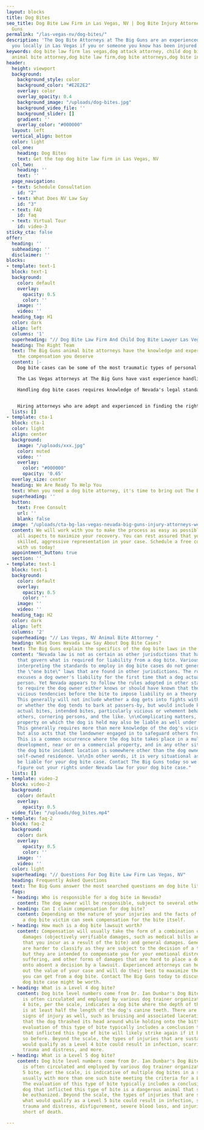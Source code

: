 ```yaml
---
layout: blocks
title: Dog Bites
seo_title: Dog Bite Law Firm in Las Vegas, NV | Dog Bite Injury Attorneys | The Big
  Guns
permalink: "/las-vegas-nv/dog-bites/"
description: 'The Dog Bite Attorneys at The Big Guns are an experienced firm helping
  you locally in Las Vegas if you or someone you know has been injured by a dog bite. '
keywords: dog bite law firm las vegas,dog attack attorney, child dog bite lawyer,
  animal bite attorney,dog bite law firm,dog bite attorneys,dog bite injury attorney
header:
  height: viewport
  background:
    background_style: color
    background_color: "#E2E2E2"
    overlay: color
    overlay_opacity: 0.4
    background_image: "/uploads/dog-bites.jpg"
    background_video_file: ''
    background_slider: []
    gradient: ''
    overlay_color: "#000000"
  layout: left
  vertical_align: bottom
  color: light
  col_one:
    heading: Dog Bites
    text: Get the top dog bite law firm in Las Vegas, NV
  col_two:
    heading: ''
    text: ''
  page_navigation:
  - text: Schedule Consultation
    id: "2"
  - text: What Does NV Law Say
    id: "3"
  - text: FAQ
    id: faq
  - text: Virtual Tour
    id: video-3
sticky_cta: false
offer:
  heading: ''
  subheading: ''
  disclaimer: ''
blocks:
- template: text-1
  block: text-1
  background:
    color: default
    overlay:
      opacity: 0.5
      color: ''
    image: ''
    video: ''
  heading_tag: H1
  color: dark
  align: left
  columns: '1'
  superheading: "// Dog Bite Law Firm And Child Dog Bite Lawyer Las Vegas"
  heading: The Right Team
  text: The Big Guns animal bite attorneys have the knowledge and experience to get
    the compensation you deserve
  content: |-
    Dog bite cases can be some of the most traumatic types of personal injury claims. The injuries are usually fraught with scarring, are likely to get severely infected, and invariably turn much more heavily on questions of who is at fault than one might expect. Coupled with the emotional nature of the incident on both sides of such claims makes for an often protracted, hard-fought claim.

    The Las Vegas attorneys at The Big Guns have vast experience handling dog bite cases in Clark County. We have thoroughly researched the specific state laws governing liability, in conjunction with the different city ordinances governing the same. We know the proper discovery to pursue to lay the groundwork for proving liability for your case.

    Handling dog bite cases requires knowledge of Nevada's legal standard for liability, analysis of differing landowner liability for the same, evaluation of the types of injuries inflicted by the dog, the ability to value the claim correctly, and the skill to litigate and try the matter as needed before a jury. The attorneys at The Big Guns check every one of these boxes, having litigated dog bite cases in this jurisdiction and others. We keep up with developments in Nevada dog bite law and can quickly evaluate whether you have a good case based on the facts of your unique claim. We can properly assess the claim value, both for purposes of settlement and for the value if the matter had to go before a jury to verdict. And if the case does need to go to trial, you can rest assured that the attorneys you worked with on the file will be the ones standing by you in court, arguing to the jury why you should get the reward you deserve.


    Hiring attorneys who are adept and experienced in finding the right experts and know all forms of damages to seek is vital to ensure you get what you deserve. Coupled with experience in arguing these matters both in court and at trial, the attorneys at The Big Guns can maximize the value of your case. 
  lists: []
- template: cta-1
  block: cta-1
  color: light
  align: center
  background:
    image: "/uploads/xxx.jpg"
    color: muted
    video: ''
    overlay:
      color: "#000000"
      opacity: '0.65'
  overlay_size: center
  heading: We Are Ready To Help You
  text: When you need a dog bite attorney, it's time to bring out The Big Guns
  superheading: ''
  button:
    text: Free Consult
    url: ''
    blank: false
  image: "/uploads/cta-bg-las-vegas-nevada-big-guns-injury-attorneys-we-care.jpg"
  content: We will work with you to make the process as easy as possible, managing
    all aspects to maximize your recovery. You can rest assured that you will receive
    skilled, aggressive representation in your case. Schedule a free consultation
    with us today!
  appointment_button: true
  section: ''
- template: text-1
  block: text-1
  background:
    color: default
    overlay:
      opacity: 0.5
      color: ''
    image: ''
    video: ''
  heading_tag: H2
  color: dark
  align: left
  columns: '2'
  superheading: "// Las Vegas, NV Animal Bite Attorney "
  heading: What Does Nevada Law Say About Dog Bite Cases?
  text: The Big Guns explain the specifics of the dog bite laws in the state of Nevada
  content: "Nevada law is not as certain as other jurisdictions that have statutes
    that govern what is required for liability from a dog bite. Various Nevada cases
    interpreting the standards to employ in dog bite cases do not generally afford
    the \"one bite\" laws that are found in other jurisdictions. The rule generally
    excuses a dog owner's liability for the first time that a dog actually bites a
    person. Yet Nevada appears to follow the rules adopted in other states that tend
    to require the dog owner either knows or should have known that their dog had
    vicious tendencies before the bite to impose liability on a theory of negligence.
    This generally will not include whether a dog gets into fights with other dogs
    or whether the dog tends to bark at passers-by, but would include knowledge of
    actual bites, intended bites, particularly vicious or vehement behavior toward
    others, cornering persons, and the like. \n\nComplicating matters, the owner of
    property on which the dog is held may also be liable as well under certain circumstances.
    This generally requires more than mere knowledge of the dog's vicious tendencies,
    but also acts that the landowner engaged in to safeguard others from the dog.
    This is a common occurrence where the dog bite takes place in a multifamily residential
    development, near or on a commercial property, and in any other situation where
    the dog bite incident location is somewhere other than the dog owner's personal,
    self-owned residence. \n\nIn other words, it is very situational as to who might
    be liable for your dog bite case. Contact The Big Guns today so we can help you
    figure out your rights under Nevada law for your dog bite case."
  lists: []
- template: video-2
  block: video-2
  background:
    color: default
    overlay:
      opacity: 0.5
  video_file: "/uploads/dog_bites.mp4"
- template: faq-2
  block: faq-2
  background:
    color: dark
    overlay:
      opacity: 0.5
      color: ''
    image: ''
    video: ''
  color: light
  superheading: "// Questions For Dog Bite Law Firm Las Vegas, NV"
  heading: Frequently Asked Questions
  text: The Big Guns answer the most searched questions on dog bite litigation
  faqs:
  - heading: Who is responsible for a dog bite in Nevada?
    content: The dog owner will be responsible, subject to several other factors.
  - heading: Can I claim compensation for dog bite?
    content: Depending on the nature of your injuries and the facts of the incident,
      a dog bite victim can seek compensation for the bite itself.
  - heading: How much is a dog bite lawsuit worth?
    content: Compensation will usually take the form of a combination of both special
      damages (objectively verifiable damages, such as medical bills and expenses
      that you incur as a result of the bite) and general damages. General damages
      are harder to classify as they are subject to the decision of a trier of fact,
      but they are intended to compensate you for your emotional distress, pain and
      suffering, and other forms of damages that are hard to place a dollar value
      onto absent a decision by a lawsuit. Experienced attorneys can help you figure
      out the value of your case and will do their best to maximize the compensation
      you can get from a dog bite. Contact The Big Guns today to discuss what your
      dog bite case might be worth.
  - heading: What is a Level 4 dog bite?
    content: Dog bite level numbers come from Dr. Ian Dunbar's Dog Bite Scale, which
      is often circulated and employed by various dog trainer organizations. A Level
      4 bite, per the scale, indicates a dog bite where the depth of the bite punctures
      is at least half the length of the dog's canine teeth. There are typically other
      signs of injury as well, such as bruising and associated lacerations showing
      that the dog thrashed its head around while holding onto the bitten area. The
      evaluation of this type of bite typically includes a conclusion that the dog
      that inflicted this type of bite will likely strike again if it has not done
      so before. Beyond the scale, the types of injuries that are sustained in what
      would qualify as a Level 4 bite could result in infection, scarring, emotional
      trauma and distress, and more.
  - heading: What is a Level 5 dog bite?
    content: Dog bite level numbers come from Dr. Ian Dunbar's Dog Bite Scale, which
      is often circulated and employed by various dog trainer organizations. A Level
      5 bite, per the scale, is indicative of multiple dog bites in a single incident,
      usually with more than one such bite meeting the criteria for a Level 4 bite.
      The evaluation of this type of bite typically includes a conclusion that the
      dog that inflicted this type of bite is a dangerous animal that should likely
      be euthanized. Beyond the scale, the types of injuries that are sustained in
      what would qualify as a Level 5 bite could result in infection, scarring, emotional
      trauma and distress, disfigurement, severe blood loss, and injuries that fall
      short of death.

---
```

